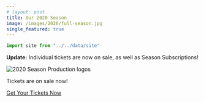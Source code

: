 ```yaml
---
# layout: post
title: Our 2020 Season
image: /images/2020/full-season.jpg
single_featured: true
---
```


```js exec
import site from "../../data/site"
```

<div class="bg-green-200 p-4">

**Update:** Individual tickets are now on sale, as well as Season
Subscriptions!

</div>

![2020 Season Production logos](/images/2020/full-season.jpg)

<p class="text-center m-4">Tickets are on sale now!</p>

<div class="flex justify-center">
  <a href={site.tickets_link} class="btn-p">
    Get Your Tickets Now
  </a>
</div>
